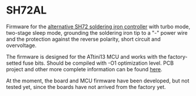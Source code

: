 # SH72AL
Firmware for the [alternative SH72 soldering iron controller](https://oshwlab.com/AntaresLab/SH72) with turbo mode, two-stage sleep mode, grounding the soldering iron tip to a "-" power wire and the protection against the reverse polarity, short circuit and overvoltage.

The firmware is designed for the ATtini13 MCU and works with the factory-setted fuse bits. Should be compiled with -O1 optimization level.
PCB project and other more complete information can be found [here](https://oshwlab.com/AntaresLab/SH72).

At the moment, the board and MCU firmware have been developed, but not tested yet, since the boards have not arrived from the factory yet.



